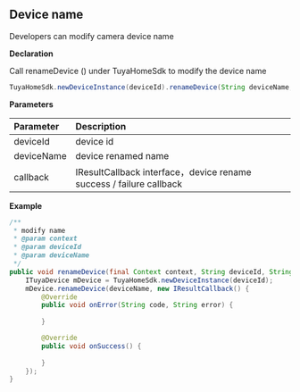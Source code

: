 ## Device name

Developers can modify camera device name

**Declaration**

Call renameDevice () under TuyaHomeSdk to modify the device name

```java
TuyaHomeSdk.newDeviceInstance(deviceId).renameDevice(String deviceName, IResultCallback callback);
```

 **Parameters**

| Parameter | Description                 |
| :------ | :------------------------------ |
| deviceId   | device id |
| deviceName | device renamed name           |
| callback   | IResultCallback interface，device rename success / failure callback |

**Example**

```java
/**
 * modify name
 * @param context
 * @param deviceId      
 * @param deviceName    
 */
public void renameDevice(final Context context, String deviceId, String deviceName) {
    ITuyaDevice mDevice = TuyaHomeSdk.newDeviceInstance(deviceId);
    mDevice.renameDevice(deviceName, new IResultCallback() {
        @Override
        public void onError(String code, String error) {
            
        }

        @Override
        public void onSuccess() {
            
        }
    });
}
```

